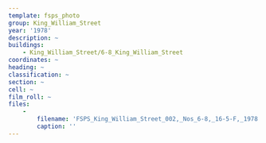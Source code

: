 ```yaml
---
template: fsps_photo
group: King_William_Street
year: '1978'
description: ~
buildings:
    - King_William_Street/6-8_King_William_Street
coordinates: ~
heading: ~
classification: ~
section: ~
cell: ~
film_roll: ~
files:
    -
        filename: 'FSPS_King_William_Street_002,_Nos_6-8,_16-5-F,_1978.png'
        caption: ''
---
```

